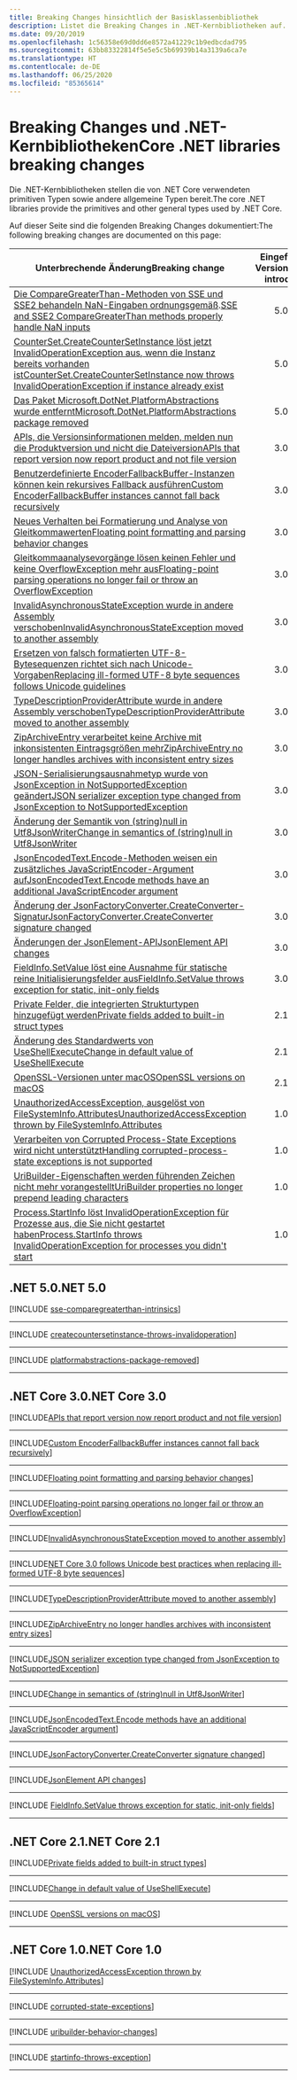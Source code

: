 ```yaml
---
title: Breaking Changes hinsichtlich der Basisklassenbibliothek
description: Listet die Breaking Changes in .NET-Kernbibliotheken auf.
ms.date: 09/20/2019
ms.openlocfilehash: 1c56358e69d0dd6e8572a41229c1b9edbcdad795
ms.sourcegitcommit: 63bb83322814f5e5e5c5b69939b14a3139a6ca7e
ms.translationtype: HT
ms.contentlocale: de-DE
ms.lasthandoff: 06/25/2020
ms.locfileid: "85365614"
---
```

# <a name="core-net-libraries-breaking-changes"></a><span data-ttu-id="14ade-103">Breaking Changes und .NET-Kernbibliotheken</span><span class="sxs-lookup"><span data-stu-id="14ade-103">Core .NET libraries breaking changes</span></span>

<span data-ttu-id="14ade-104">Die .NET-Kernbibliotheken stellen die von .NET Core verwendeten primitiven Typen sowie andere allgemeine Typen bereit.</span><span class="sxs-lookup"><span data-stu-id="14ade-104">The core .NET libraries provide the primitives and other general types used by .NET Core.</span></span>

<span data-ttu-id="14ade-105">Auf dieser Seite sind die folgenden Breaking Changes dokumentiert:</span><span class="sxs-lookup"><span data-stu-id="14ade-105">The following breaking changes are documented on this page:</span></span>

| <span data-ttu-id="14ade-106">Unterbrechende Änderung</span><span class="sxs-lookup"><span data-stu-id="14ade-106">Breaking change</span></span> | <span data-ttu-id="14ade-107">Eingeführt in Version</span><span class="sxs-lookup"><span data-stu-id="14ade-107">Version introduced</span></span> |
| - | :-: |
| <span data-ttu-id="14ade-108">[Die CompareGreaterThan-Methoden von SSE und SSE2 behandeln NaN-Eingaben ordnungsgemäß](#sse-and-sse2-comparegreaterthan-methods-properly-handle-nan-inputs).</span><span class="sxs-lookup"><span data-stu-id="14ade-108">[SSE and SSE2 CompareGreaterThan methods properly handle NaN inputs](#sse-and-sse2-comparegreaterthan-methods-properly-handle-nan-inputs)</span></span> | <span data-ttu-id="14ade-109">5.0</span><span class="sxs-lookup"><span data-stu-id="14ade-109">5.0</span></span> |
| [<span data-ttu-id="14ade-110">CounterSet.CreateCounterSetInstance löst jetzt InvalidOperationException aus, wenn die Instanz bereits vorhanden ist</span><span class="sxs-lookup"><span data-stu-id="14ade-110">CounterSet.CreateCounterSetInstance now throws InvalidOperationException if instance already exist</span></span>](#countersetcreatecountersetinstance-now-throws-invalidoperationexception-if-instance-already-exists) | <span data-ttu-id="14ade-111">5.0</span><span class="sxs-lookup"><span data-stu-id="14ade-111">5.0</span></span> |
| [<span data-ttu-id="14ade-112">Das Paket Microsoft.DotNet.PlatformAbstractions wurde entfernt</span><span class="sxs-lookup"><span data-stu-id="14ade-112">Microsoft.DotNet.PlatformAbstractions package removed</span></span>](#microsoftdotnetplatformabstractions-package-removed) | <span data-ttu-id="14ade-113">5.0</span><span class="sxs-lookup"><span data-stu-id="14ade-113">5.0</span></span> |
| [<span data-ttu-id="14ade-114">APIs, die Versionsinformationen melden, melden nun die Produktversion und nicht die Dateiversion</span><span class="sxs-lookup"><span data-stu-id="14ade-114">APIs that report version now report product and not file version</span></span>](#apis-that-report-version-now-report-product-and-not-file-version) | <span data-ttu-id="14ade-115">3.0</span><span class="sxs-lookup"><span data-stu-id="14ade-115">3.0</span></span> |
| [<span data-ttu-id="14ade-116">Benutzerdefinierte EncoderFallbackBuffer-Instanzen können kein rekursives Fallback ausführen</span><span class="sxs-lookup"><span data-stu-id="14ade-116">Custom EncoderFallbackBuffer instances cannot fall back recursively</span></span>](#custom-encoderfallbackbuffer-instances-cannot-fall-back-recursively) | <span data-ttu-id="14ade-117">3.0</span><span class="sxs-lookup"><span data-stu-id="14ade-117">3.0</span></span> |
| [<span data-ttu-id="14ade-118">Neues Verhalten bei Formatierung und Analyse von Gleitkommawerten</span><span class="sxs-lookup"><span data-stu-id="14ade-118">Floating point formatting and parsing behavior changes</span></span>](#floating-point-formatting-and-parsing-behavior-changed) | <span data-ttu-id="14ade-119">3.0</span><span class="sxs-lookup"><span data-stu-id="14ade-119">3.0</span></span> |
| [<span data-ttu-id="14ade-120">Gleitkommaanalysevorgänge lösen keinen Fehler und keine OverflowException mehr aus</span><span class="sxs-lookup"><span data-stu-id="14ade-120">Floating-point parsing operations no longer fail or throw an OverflowException</span></span>](#floating-point-parsing-operations-no-longer-fail-or-throw-an-overflowexception) | <span data-ttu-id="14ade-121">3.0</span><span class="sxs-lookup"><span data-stu-id="14ade-121">3.0</span></span> |
| [<span data-ttu-id="14ade-122">InvalidAsynchronousStateException wurde in andere Assembly verschoben</span><span class="sxs-lookup"><span data-stu-id="14ade-122">InvalidAsynchronousStateException moved to another assembly</span></span>](#invalidasynchronousstateexception-moved-to-another-assembly) | <span data-ttu-id="14ade-123">3.0</span><span class="sxs-lookup"><span data-stu-id="14ade-123">3.0</span></span> |
| [<span data-ttu-id="14ade-124">Ersetzen von falsch formatierten UTF-8-Bytesequenzen richtet sich nach Unicode-Vorgaben</span><span class="sxs-lookup"><span data-stu-id="14ade-124">Replacing ill-formed UTF-8 byte sequences follows Unicode guidelines</span></span>](#replacing-ill-formed-utf-8-byte-sequences-follows-unicode-guidelines) | <span data-ttu-id="14ade-125">3.0</span><span class="sxs-lookup"><span data-stu-id="14ade-125">3.0</span></span> |
| [<span data-ttu-id="14ade-126">TypeDescriptionProviderAttribute wurde in andere Assembly verschoben</span><span class="sxs-lookup"><span data-stu-id="14ade-126">TypeDescriptionProviderAttribute moved to another assembly</span></span>](#typedescriptionproviderattribute-moved-to-another-assembly) | <span data-ttu-id="14ade-127">3.0</span><span class="sxs-lookup"><span data-stu-id="14ade-127">3.0</span></span> |
| [<span data-ttu-id="14ade-128">ZipArchiveEntry verarbeitet keine Archive mit inkonsistenten Eintragsgrößen mehr</span><span class="sxs-lookup"><span data-stu-id="14ade-128">ZipArchiveEntry no longer handles archives with inconsistent entry sizes</span></span>](#ziparchiveentry-no-longer-handles-archives-with-inconsistent-entry-sizes) | <span data-ttu-id="14ade-129">3.0</span><span class="sxs-lookup"><span data-stu-id="14ade-129">3.0</span></span> |
| [<span data-ttu-id="14ade-130">JSON-Serialisierungsausnahmetyp wurde von JsonException in NotSupportedException geändert</span><span class="sxs-lookup"><span data-stu-id="14ade-130">JSON serializer exception type changed from JsonException to NotSupportedException</span></span>](#json-serializer-exception-type-changed-from-jsonexception-to-notsupportedexception) | <span data-ttu-id="14ade-131">3.0</span><span class="sxs-lookup"><span data-stu-id="14ade-131">3.0</span></span> |
| [<span data-ttu-id="14ade-132">Änderung der Semantik von (string)null in Utf8JsonWriter</span><span class="sxs-lookup"><span data-stu-id="14ade-132">Change in semantics of (string)null in Utf8JsonWriter</span></span>](#change-in-semantics-of-stringnull-in-utf8jsonwriter) | <span data-ttu-id="14ade-133">3.0</span><span class="sxs-lookup"><span data-stu-id="14ade-133">3.0</span></span> |
| [<span data-ttu-id="14ade-134">JsonEncodedText.Encode-Methoden weisen ein zusätzliches JavaScriptEncoder-Argument auf</span><span class="sxs-lookup"><span data-stu-id="14ade-134">JsonEncodedText.Encode methods have an additional JavaScriptEncoder argument</span></span>](#jsonencodedtextencode-methods-have-an-additional-javascriptencoder-argument) | <span data-ttu-id="14ade-135">3.0</span><span class="sxs-lookup"><span data-stu-id="14ade-135">3.0</span></span> |
| [<span data-ttu-id="14ade-136">Änderung der JsonFactoryConverter.CreateConverter-Signatur</span><span class="sxs-lookup"><span data-stu-id="14ade-136">JsonFactoryConverter.CreateConverter signature changed</span></span>](#jsonfactoryconvertercreateconverter-signature-changed) | <span data-ttu-id="14ade-137">3.0</span><span class="sxs-lookup"><span data-stu-id="14ade-137">3.0</span></span> |
| [<span data-ttu-id="14ade-138">Änderungen der JsonElement-API</span><span class="sxs-lookup"><span data-stu-id="14ade-138">JsonElement API changes</span></span>](#jsonelement-api-changes) | <span data-ttu-id="14ade-139">3.0</span><span class="sxs-lookup"><span data-stu-id="14ade-139">3.0</span></span> |
| [<span data-ttu-id="14ade-140">FieldInfo.SetValue löst eine Ausnahme für statische reine Initialisierungsfelder aus</span><span class="sxs-lookup"><span data-stu-id="14ade-140">FieldInfo.SetValue throws exception for static, init-only fields</span></span>](#fieldinfosetvalue-throws-exception-for-static-init-only-fields) | <span data-ttu-id="14ade-141">3.0</span><span class="sxs-lookup"><span data-stu-id="14ade-141">3.0</span></span> |
| [<span data-ttu-id="14ade-142">Private Felder, die integrierten Strukturtypen hinzugefügt werden</span><span class="sxs-lookup"><span data-stu-id="14ade-142">Private fields added to built-in struct types</span></span>](#private-fields-added-to-built-in-struct-types) | <span data-ttu-id="14ade-143">2.1</span><span class="sxs-lookup"><span data-stu-id="14ade-143">2.1</span></span> |
| [<span data-ttu-id="14ade-144">Änderung des Standardwerts von UseShellExecute</span><span class="sxs-lookup"><span data-stu-id="14ade-144">Change in default value of UseShellExecute</span></span>](#change-in-default-value-of-useshellexecute) | <span data-ttu-id="14ade-145">2.1</span><span class="sxs-lookup"><span data-stu-id="14ade-145">2.1</span></span> |
| [<span data-ttu-id="14ade-146">OpenSSL-Versionen unter macOS</span><span class="sxs-lookup"><span data-stu-id="14ade-146">OpenSSL versions on macOS</span></span>](#openssl-versions-on-macos) | <span data-ttu-id="14ade-147">2.1</span><span class="sxs-lookup"><span data-stu-id="14ade-147">2.1</span></span> |
| [<span data-ttu-id="14ade-148">UnauthorizedAccessException, ausgelöst von FileSystemInfo.Attributes</span><span class="sxs-lookup"><span data-stu-id="14ade-148">UnauthorizedAccessException thrown by FileSystemInfo.Attributes</span></span>](#unauthorizedaccessexception-thrown-by-filesysteminfoattributes) | <span data-ttu-id="14ade-149">1.0</span><span class="sxs-lookup"><span data-stu-id="14ade-149">1.0</span></span> |
| [<span data-ttu-id="14ade-150">Verarbeiten von Corrupted Process-State Exceptions wird nicht unterstützt</span><span class="sxs-lookup"><span data-stu-id="14ade-150">Handling corrupted-process-state exceptions is not supported</span></span>](#handling-corrupted-state-exceptions-is-not-supported) | <span data-ttu-id="14ade-151">1.0</span><span class="sxs-lookup"><span data-stu-id="14ade-151">1.0</span></span> |
| [<span data-ttu-id="14ade-152">UriBuilder-Eigenschaften werden führenden Zeichen nicht mehr vorangestellt</span><span class="sxs-lookup"><span data-stu-id="14ade-152">UriBuilder properties no longer prepend leading characters</span></span>](#uribuilder-properties-no-longer-prepend-leading-characters) | <span data-ttu-id="14ade-153">1.0</span><span class="sxs-lookup"><span data-stu-id="14ade-153">1.0</span></span> |
| [<span data-ttu-id="14ade-154">Process.StartInfo löst InvalidOperationException für Prozesse aus, die Sie nicht gestartet haben</span><span class="sxs-lookup"><span data-stu-id="14ade-154">Process.StartInfo throws InvalidOperationException for processes you didn't start</span></span>](#processstartinfo-throws-invalidoperationexception-for-processes-you-didnt-start) | <span data-ttu-id="14ade-155">1.0</span><span class="sxs-lookup"><span data-stu-id="14ade-155">1.0</span></span> |

## <a name="net-50"></a><span data-ttu-id="14ade-156">.NET 5.0</span><span class="sxs-lookup"><span data-stu-id="14ade-156">.NET 5.0</span></span>

[!INCLUDE [sse-comparegreaterthan-intrinsics](../../../includes/core-changes/corefx/5.0/sse-comparegreaterthan-intrinsics.md)]

***

[!INCLUDE [createcountersetinstance-throws-invalidoperation](../../../includes/core-changes/corefx/5.0/createcountersetinstance-throws-invalidoperation.md)]

***

[!INCLUDE [platformabstractions-package-removed](../../../includes/core-changes/corefx/5.0/platformabstractions-package-removed.md)]

***

## <a name="net-core-30"></a><span data-ttu-id="14ade-157">.NET Core 3.0</span><span class="sxs-lookup"><span data-stu-id="14ade-157">.NET Core 3.0</span></span>

[!INCLUDE[APIs that report version now report product and not file version](~/includes/core-changes/corefx/3.0/version-information-changes.md)]

***

[!INCLUDE[Custom EncoderFallbackBuffer instances cannot fall back recursively](~/includes/core-changes/corefx/3.0/custom-encoderfallbackbuffer-cannot-be-recursive.md)]

***

[!INCLUDE[Floating point formatting and parsing behavior changes](~/includes/core-changes/corefx/3.0/floating-point-changes.md)]

***

[!INCLUDE[Floating-point parsing operations no longer fail or throw an OverflowException](~/includes/core-changes/corefx/3.0/floating-point-parsing-does-not-overflow.md)]

***

[!INCLUDE[InvalidAsynchronousStateException moved to another assembly](~/includes/core-changes/corefx/3.0/move-invalidasynchronousstateexception.md)]

***

[!INCLUDE[NET Core 3.0 follows Unicode best practices when replacing ill-formed UTF-8 byte sequences](~/includes/core-changes/corefx/3.0/net-core-3-0-follows-unicode-utf8-best-practices.md)]

***

[!INCLUDE[TypeDescriptionProviderAttribute moved to another assembly](~/includes/core-changes/corefx/3.0/move-typedescriptionproviderattribute.md)]

***

[!INCLUDE[ZipArchiveEntry no longer handles archives with inconsistent entry sizes](~/includes/core-changes/corefx/3.0/ziparchiveentry-and-inconsistent-entry-sizes.md)]

***

[!INCLUDE[JSON serializer exception type changed from JsonException to NotSupportedException](~/includes/core-changes/corefx/3.0/serializer-throws-notsupportedexception.md)]

***

[!INCLUDE[Change in semantics of (string)null in Utf8JsonWriter](~/includes/core-changes/corefx/3.0/change-in-null-in-utf8jsonwriter.md)]

***

[!INCLUDE[JsonEncodedText.Encode methods have an additional JavaScriptEncoder argument](~/includes/core-changes/corefx/3.0/jsonencodedtext-encode-has-additional-argument.md)]

***

[!INCLUDE[JsonFactoryConverter.CreateConverter signature changed](~/includes/core-changes/corefx/3.0/jsonfactoryconverter-createconverter.md)]

***

[!INCLUDE[JsonElement API changes](~/includes/core-changes/corefx/3.0/jsonelement-api-changes.md)]

***

[!INCLUDE [FieldInfo.SetValue throws exception for static, init-only fields](~/includes/core-changes/corefx/3.0/fieldinfo-setvalue-exception.md)]

***

## <a name="net-core-21"></a><span data-ttu-id="14ade-158">.NET Core 2.1</span><span class="sxs-lookup"><span data-stu-id="14ade-158">.NET Core 2.1</span></span>

[!INCLUDE[Private fields added to built-in struct types](~/includes/core-changes/corefx/2.1/instantiate-struct.md)]

***

[!INCLUDE[Change in default value of UseShellExecute](~/includes/core-changes/corefx/2.1/process-start-changes.md)]

***

[!INCLUDE [OpenSSL versions on macOS](../../../includes/core-changes/corefx/openssl-dependencies-macos.md)]

***

## <a name="net-core-10"></a><span data-ttu-id="14ade-159">.NET Core 1.0</span><span class="sxs-lookup"><span data-stu-id="14ade-159">.NET Core 1.0</span></span>

[!INCLUDE [UnauthorizedAccessException thrown by FileSystemInfo.Attributes](~/includes/core-changes/corefx/1.0/filesysteminfo-attributes-exceptions.md)]

***

[!INCLUDE [corrupted-state-exceptions](~/includes/core-changes/corefx/1.0/corrupted-state-exceptions.md)]

***

[!INCLUDE [uribuilder-behavior-changes](../../../includes/core-changes/corefx/1.0/uribuilder-behavior-changes.md)]

***

[!INCLUDE [startinfo-throws-exception](../../../includes/core-changes/corefx/1.0/startinfo-throws-exception.md)]

***
